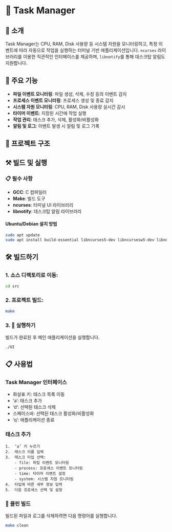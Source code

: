 # 🤖 Task Manager

## 📄 소개

Task Manager는 CPU, RAM, Disk 사용량 등 시스템 자원을 모니터링하고, 특정 이벤트에 따라 자동으로 작업을 실행하는 터미널 기반 애플리케이션입니다. `ncurses` 라이브러리를 이용한 직관적인 인터페이스를 제공하며, `libnotify`를 통해 데스크탑 알림도 지원합니다.

## 🎯 주요 기능

- **파일 이벤트 모니터링**: 파일 생성, 삭제, 수정 등의 이벤트 감지
- **프로세스 이벤트 모니터링**: 프로세스 생성 및 종료 감지
- **시스템 자원 모니터링**: CPU, RAM, Disk 사용량 실시간 감시
- **타이머 이벤트**: 지정된 시간에 작업 실행
- **작업 관리**: 태스크 추가, 삭제, 활성화/비활성화
- **알림 및 로그**: 이벤트 발생 시 알림 및 로그 기록

## 📂 프로젝트 구조


## ⚒️ 빌드 및 실행

### 📋 필수 사항

- **GCC**: C 컴파일러
- **Make**: 빌드 도구
- **ncurses**: 터미널 UI 라이브러리
- **libnotify**: 데스크탑 알림 라이브러리

#### Ubuntu/Debian 설치 방법

```bash
sudo apt update
sudo apt install build-essential libncurses5-dev libncursesw5-dev libnotify-dev
```
##  🛠️ 빌드하기
### 1.	소스 디렉토리로 이동:

```bash 
cd src
```


### 2.	프로젝트 빌드:

```bash
make
```


### 3. 🚀 실행하기

빌드가 완료된 후 메인 애플리케이션을 실행합니다.

```bash
./UI
```

## 📋 사용법

### Task Manager 인터페이스
- 화살표 키: 태스크 목록 이동
- ‘a’: 태스크 추가
- ‘d’: 선택된 태스크 삭제
- 스페이스바: 선택된 태스크 활성화/비활성화
- ‘q’: 애플리케이션 종료

### 태스크 추가
	1.	‘a’ 키 누르기
	2.	태스크 이름 입력
	3.	태스크 타입 선택:
		- file: 파일 이벤트 모니터링
		- process: 프로세스 이벤트 모니터링
		- time: 타이머 이벤트 설정
		- system: 시스템 자원 모니터링
	4.	타입에 따른 세부 정보 입력
	5.	다음 프로세스 선택 및 설정

### 🧹 클린 빌드

빌드된 파일과 로그를 삭제하려면 다음 명령어를 실행합니다.

```bash
make clean
```
